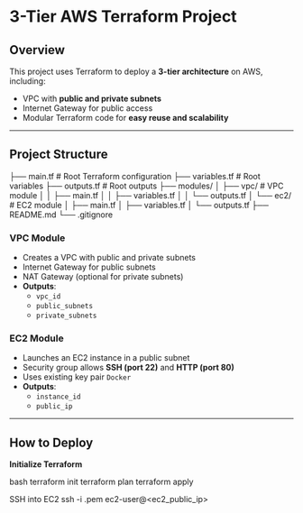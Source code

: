 # 3-Tier AWS Terraform Project

## Overview
This project uses Terraform to deploy a **3-tier architecture** on AWS, including:

- VPC with **public and private subnets**  
- Internet Gateway for public access  
- Modular Terraform code for **easy reuse and scalability**

---

## Project Structure

├── main.tf # Root Terraform configuration
├── variables.tf # Root variables
├── outputs.tf # Root outputs
├── modules/
│ ├── vpc/ # VPC module
│ │ ├── main.tf
│ │ ├── variables.tf
│ │ └── outputs.tf
│ └── ec2/ # EC2 module
│ ├── main.tf
│ ├── variables.tf
│ └── outputs.tf
├── README.md
└── .gitignore


### **VPC Module**
- Creates a VPC with public and private subnets  
- Internet Gateway for public subnets  
- NAT Gateway (optional for private subnets)  
- **Outputs**:  
  - `vpc_id`  
  - `public_subnets`  
  - `private_subnets`  

### **EC2 Module**
- Launches an EC2 instance in a public subnet  
- Security group allows **SSH (port 22)** and **HTTP (port 80)**  
- Uses existing key pair `Docker`  
- **Outputs**:  
  - `instance_id`  
  - `public_ip`  

---

## How to Deploy

**Initialize Terraform**

bash
terraform init
terraform plan
terraform apply

SSH into EC2
ssh -i .pem ec2-user@<ec2_public_ip>

